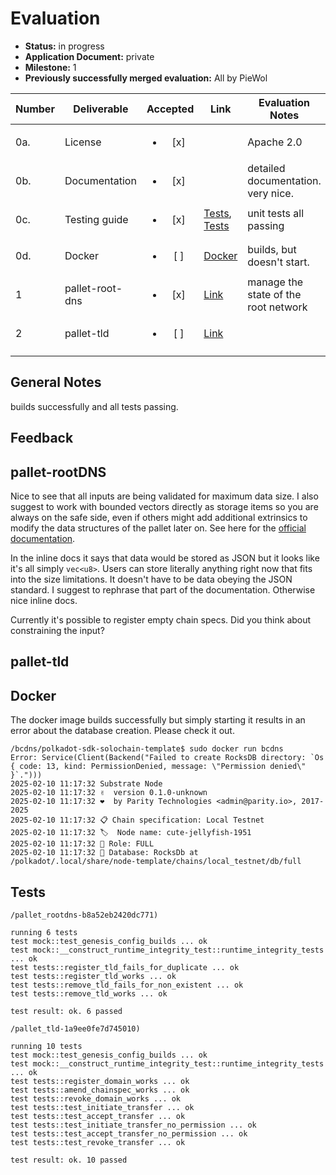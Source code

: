 # Evaluation

- **Status:** in progress
- **Application Document:** private
- **Milestone:** 1
- **Previously successfully merged evaluation:** All by PieWol

| Number | Deliverable | Accepted | Link | Evaluation Notes |
| ------ | ----------- | :------: | ---- |----------------- |
| 0a. | License |<ul><li>[x] </li></ul> | | Apache 2.0 | 
| 0b.  | Documentation |<ul><li>[x] </li></ul> || detailed documentation. very nice. | 
| 0c.  | Testing guide | <ul><li>[x] </li></ul> | [Tests](https://github.com/tcdt-lab/bcdns/blob/master/polkadot-sdk-solochain-template/pallets/rootdns/src/tests.rs), [Tests](https://github.com/tcdt-lab/bcdns/blob/master/polkadot-sdk-solochain-template/pallets/tld/src/tests.rs)   | unit tests all passing | 
| 0d.  | Docker | <ul><li>[ ] </li></ul> | [Docker](https://github.com/tcdt-lab/bcdns/blob/master/polkadot-sdk-solochain-template/Dockerfile) | builds, but doesn't start. | 
| 1 | pallet-root-dns |<ul><li>[x] </li></ul> | [Link](https://github.com/tcdt-lab/bcdns/blob/master/polkadot-sdk-solochain-template/pallets/rootdns/src/lib.rs) |manage the state of the root network | 
| 2 | pallet-tld |<ul><li>[ ] </li></ul> |[Link](https://github.com/tcdt-lab/bcdns/blob/master/polkadot-sdk-solochain-template/pallets/tld/src/lib.rs)
|  |



## General Notes
builds successfully and all tests passing.


## Feedback

## pallet-rootDNS
Nice to see that all inputs are being validated for maximum data size. I also suggest to work with bounded vectors directly as storage items so you are always on the safe side, even if others might add additional extrinsics to modify the data structures of the pallet later on. See here for the [official documentation](https://paritytech.github.io/polkadot-sdk/master/frame_support/storage/bounded_vec/struct.BoundedVec.html).

In the inline docs it says that data would be stored as JSON but it looks like it's all simply `vec<u8>`. Users can store literally anything right now that fits into the size limitations. It doesn't have to be data obeying the JSON standard. I suggest to rephrase that part of the documentation. Otherwise nice inline docs.

Currently it's possible to register empty chain specs. Did you think about constraining the input?

## pallet-tld

## Docker
The docker image builds successfully but simply starting it results in an error about the database creation. Please check it out.
````
/bcdns/polkadot-sdk-solochain-template$ sudo docker run bcdns
Error: Service(Client(Backend("Failed to create RocksDB directory: `Os { code: 13, kind: PermissionDenied, message: \"Permission denied\" }`.")))
2025-02-10 11:17:32 Substrate Node    
2025-02-10 11:17:32 ✌️  version 0.1.0-unknown    
2025-02-10 11:17:32 ❤️  by Parity Technologies <admin@parity.io>, 2017-2025    
2025-02-10 11:17:32 📋 Chain specification: Local Testnet    
2025-02-10 11:17:32 🏷  Node name: cute-jellyfish-1951    
2025-02-10 11:17:32 👤 Role: FULL    
2025-02-10 11:17:32 💾 Database: RocksDb at /polkadot/.local/share/node-template/chains/local_testnet/db/full  
````


## Tests

````
/pallet_rootdns-b8a52eb2420dc771)

running 6 tests
test mock::test_genesis_config_builds ... ok
test mock::__construct_runtime_integrity_test::runtime_integrity_tests ... ok
test tests::register_tld_fails_for_duplicate ... ok
test tests::register_tld_works ... ok
test tests::remove_tld_fails_for_non_existent ... ok
test tests::remove_tld_works ... ok

test result: ok. 6 passed
````

````
/pallet_tld-1a9ee0fe7d745010)

running 10 tests
test mock::test_genesis_config_builds ... ok
test mock::__construct_runtime_integrity_test::runtime_integrity_tests ... ok
test tests::register_domain_works ... ok
test tests::amend_chainspec_works ... ok
test tests::revoke_domain_works ... ok
test tests::test_initiate_transfer ... ok
test tests::test_accept_transfer ... ok
test tests::test_initiate_transfer_no_permission ... ok
test tests::test_accept_transfer_no_permission ... ok
test tests::test_revoke_transfer ... ok

test result: ok. 10 passed
````







